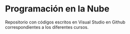 # Programación en la Nube

Repositorio con códigos escritos en Visual Studio en Github correspondientes a los diferentes cursos.
